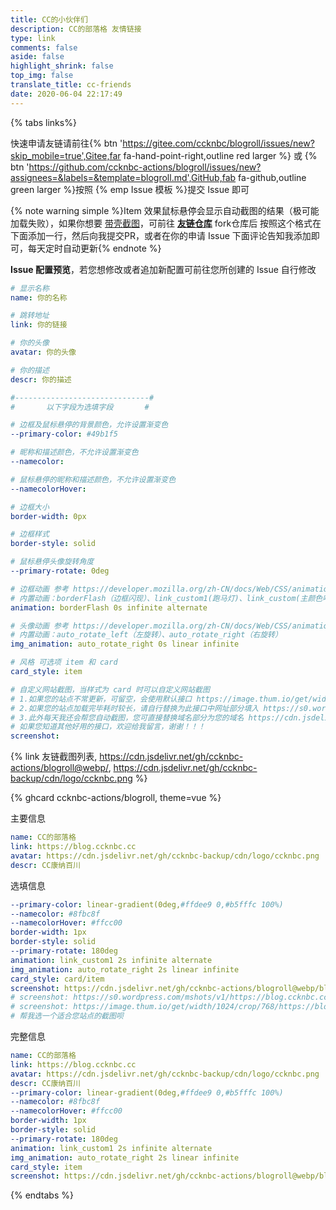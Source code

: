 ```yaml
---
title: CC的小伙伴们
description: CC的部落格 友情链接
type: link
comments: false
aside: false
highlight_shrink: false
top_img: false
translate_title: cc-friends
date: 2020-06-04 22:17:49
---
```


{% tabs links%}
<!-- tab 申请须知@fas fa-check-circle -->

快速申请友链请前往{% btn 'https://gitee.com/ccknbc/blogroll/issues/new?skip_mobile=true',Gitee,far fa-hand-point-right,outline red larger %} 或 {% btn 'https://github.com/ccknbc-actions/blogroll/issues/new?assignees=&labels=&template=blogroll.md',GitHub,fab fa-github,outline green larger %}按照 {% emp Issue 模板 %}提交 Issue 即可

{% note warning simple %}Item 效果鼠标悬停会显示自动截图的结果（极可能加载失败），如果你想要 [带壳截图](https://cdn.jsdelivr.net/gh/ccknbc-actions/blogroll@webp/blog.ccknbc.cc.webp)，可前往 **[友链仓库](https://github.com/ccknbc-actions/blogroll/blob/main/.github/workflows/screenshots.yml#L46)** fork仓库后 按照这个格式在下面添加一行，然后向我提交PR，或者在你的申请 Issue 下面评论告知我添加即可，每天定时自动更新{% endnote %}

**Issue 配置预览**，若您想修改或者追加新配置可前往您所创建的 Issue 自行修改

```yaml
# 显示名称
name: 你的名称

# 跳转地址
link: 你的链接

# 你的头像
avatar: 你的头像

# 你的描述
descr: 你的描述

#------------------------------#
#       以下字段为选填字段       #

# 边框及鼠标悬停的背景颜色，允许设置渐变色
--primary-color: #49b1f5

# 昵称和描述颜色，不允许设置渐变色
--namecolor: 

# 鼠标悬停的昵称和描述颜色，不允许设置渐变色
--namecolorHover: 

# 边框大小
border-width: 0px

# 边框样式
border-style: solid

# 鼠标悬停头像旋转角度
--primary-rotate: 0deg

# 边框动画 参考 https://developer.mozilla.org/zh-CN/docs/Web/CSS/animation
# 内置动画：borderFlash（边框闪现）、link_custom1(跑马灯)、link_custom(主颜色呼吸灯)
animation: borderFlash 0s infinite alternate

# 头像动画 参考 https://developer.mozilla.org/zh-CN/docs/Web/CSS/animation
# 内置动画：auto_rotate_left（左旋转）、auto_rotate_right（右旋转）
img_animation: auto_rotate_right 0s linear infinite

# 风格 可选项 item 和 card
card_style: item

# 自定义网站截图，当样式为 card 时可以自定义网站截图
# 1.如果您的站点不常更新，可留空，会使用默认接口 https://image.thum.io/get/width/1024/crop/768/https://blog.ccknbc.cc
# 2.如果您的站点加载完毕耗时较长，请自行替换为此接口中网址部分填入 https://s0.wordpress.com/mshots/v1/https://blog.ccknbc.cc?w=1280&h=960 
# 3.此外每天我还会帮您自动截图，您可直接替换域名部分为您的域名 https://cdn.jsdelivr.net/gh/ccknbc-actions/blogroll@webp/blog.ccknbc.cc.webp
# 如果您知道其他好用的接口，欢迎给我留言，谢谢！！！
screenshot: 
```

{% link 友链截图列表, https://cdn.jsdelivr.net/gh/ccknbc-actions/blogroll@webp/, https://cdn.jsdelivr.net/gh/ccknbc-backup/cdn/logo/ccknbc.png %}

{% ghcard ccknbc-actions/blogroll, theme=vue %} 

<!-- endtab -->

<!-- tab 我的信息 @fas fa-id-card -->

主要信息
```yaml
name: CC的部落格
link: https://blog.ccknbc.cc
avatar: https://cdn.jsdelivr.net/gh/ccknbc-backup/cdn/logo/ccknbc.png
descr: CC康纳百川
```
选填信息
```yaml
--primary-color: linear-gradient(0deg,#ffdee9 0,#b5fffc 100%)
--namecolor: #8fbc8f
--namecolorHover: #ffcc00
border-width: 1px
border-style: solid
--primary-rotate: 180deg
animation: link_custom1 2s infinite alternate
img_animation: auto_rotate_right 2s linear infinite
card_style: card/item
screenshot: https://cdn.jsdelivr.net/gh/ccknbc-actions/blogroll@webp/blog.ccknbc.cc.webp
# screenshot: https://s0.wordpress.com/mshots/v1/https://blog.ccknbc.cc?w=1280&h=960
# screenshot: https://image.thum.io/get/width/1024/crop/768/https://blog.ccknbc.cc
# 帮我选一个适合您站点的截图呗
```
完整信息
```yaml
name: CC的部落格
link: https://blog.ccknbc.cc
avatar: https://cdn.jsdelivr.net/gh/ccknbc-backup/cdn/logo/ccknbc.png
descr: CC康纳百川
--primary-color: linear-gradient(0deg,#ffdee9 0,#b5fffc 100%)
--namecolor: #8fbc8f
--namecolorHover: #ffcc00
border-width: 1px
border-style: solid
--primary-rotate: 180deg
animation: link_custom1 2s infinite alternate
img_animation: auto_rotate_right 2s linear infinite
card_style: item
screenshot: https://cdn.jsdelivr.net/gh/ccknbc-actions/blogroll@webp/blog.ccknbc.cc.webp
```
<!-- endtab -->

{% endtabs %}

<script data-pjax src="https://cdn.jsdelivr.net/gh/ccknbc-actions/blogroll@main/blogroll.js"></script>
<script data-pjax src="https://cdn.jsdelivr.net/gh/ccknbc-actions/blogroll@main/screenshot.js"></script>
<script> 
  if(typeof(Friend)=='undefined'){
    location.href='/blogroll'
  }
  var obj = {
    el: '#friend1',
    url: "https://api.ccknbc.now.sh/api/github?repo='blogroll'&user='ccknbc-actions'&branch='blogroll'&path='blogroll.json'",
    sort_container:["康特CP专属","冰糖CP专属","菜鸡专属","小伙伴们","渣男小嘉专属"],
    labelDescr:{
      "康特CP专属":"<span style='color:#49b1f5;'>有点甜！</span>",
      "渣男小嘉专属":"<span style='color:lightgreen;'>一个 ”有趣“ 的‘男’孩子</span>",
      "小伙伴们":"谢谢你们发现了我",
      "冰糖CP专属":"<marquee direction=right behavior=alternate scrollamount=5 scrolldelay=10 align=top width=220 onmouseover=this.stop() onmouseout=this.start()><b><font color=#FFCC99>一直白嫖一直爽</marquee>",
      "菜鸡专属":"<marquee direction=right behavior=scroll scrollamount=5 scrolldelay=10 align=top width=220 onmouseover=this.stop() onmouseout=this.start()><b><font color=#FF6666>这真的是大佬</marquee>",
    },
    loading_img: 'https://cdn.jsdelivr.net/gh/ccknbc-backup/photos/blog/2021-03-08~15-13-23.gif',
    fail_img: 'https://cdn.jsdelivr.net/gh/ccknbc-backup/photos/blog/2021-03-08~15-13-28.gif'
  }
  document.querySelector('.flink').insertAdjacentHTML('afterbegin', "<div id='friend1'></div>")
  new Friend(obj)
  getFriendsScreenShot({
    user: "ccknbc-actions", // github用户名
    repo: "blogroll", // github仓库名
    branch: "webp", //  分支: 可选参数(默认gh-pages分支)
    suffix: "webp", // 图片后缀: 可选参数(默认jpg)
    lazyImg: "https://cdn.jsdelivr.net/gh/ccknbc-backup/photos/blog/2020-10-10~13_03_22.webp", // 懒加载图片: 可选参数(默认https://cdn.jsdelivr.net/gh/zykjofficial/zykjofficial.github.io@master/img/loading.gif)
    duration: 5000 //Snackbar的持续时间: 可选参数(默认5000毫秒)
})
</script>